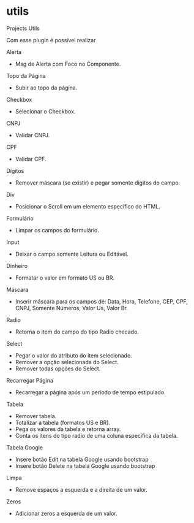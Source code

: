 utils
=====

Projects Utils

Com esse plugin é possível realizar

Alerta
- Msg de Alerta com Foco no Componente.

Topo da Página
- Subir ao topo da página.

Checkbox
- Selecionar o Checkbox.

CNPJ
- Validar CNPJ.

CPF
- Validar CPF.

Dígitos
- Remover máscara (se existir) e pegar somente dígitos do campo.

Div
- Posicionar o Scroll em um elemento especifico do HTML.

Formulário
- Limpar os campos do formulário.

Input
- Deixar o campo somente Leitura ou Editável.

Dinheiro
- Formatar o valor em formato US ou BR.

Máscara
- Inserir máscara para os campos de: Data, Hora, Telefone, CEP, CPF, CNPJ, Somente Números, Valor Us, Valor Br.

Radio
- Retorna o item do campo do tipo Radio checado.

Select
- Pegar o valor do atributo do item selecionado. 
- Remover a opção selecionada do Select. 
- Remover todas opções do Select. 

Recarregar Página
- Recarregar a página após um período de tempo estipulado.

Tabela
- Remover tabela. 
- Totalizar a tabela (formatos US e BR). 
- Pega os valores da tabela e retorna array. 
- Conta os itens do tipo radio de uma coluna especifica da tabela.

Tabela Google
- Insere botão Edit na tabela Google usando bootstrap
- Insere botão Delete na tabela Google usando bootstrap

Limpa
- Remove espaços a esquerda e a direita de um valor.

Zeros
- Adicionar zeros a esquerda de um valor.
